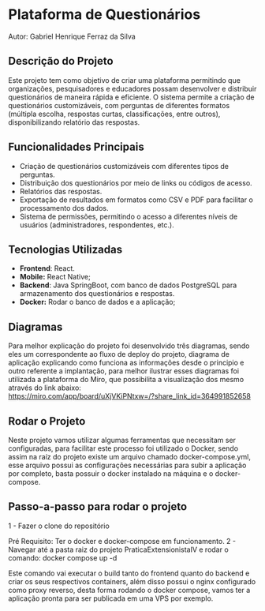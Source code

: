 # Plataforma de Questionários

Autor: Gabriel Henrique Ferraz da Silva

## Descrição do Projeto

Este projeto tem como objetivo de criar uma plataforma permitindo que organizações, pesquisadores e educadores possam desenvolver e distribuir questionários de maneira rápida e eficiente. O sistema permite a criação de questionários customizáveis, com perguntas de diferentes formatos (múltipla escolha, respostas curtas, classificações, entre outros), disponibilizando relatório das respostas.

## Funcionalidades Principais

- Criação de questionários customizáveis com diferentes tipos de perguntas.
- Distribuição dos questionários por meio de links ou códigos de acesso.
- Relatórios das respostas.
- Exportação de resultados em formatos como CSV e PDF para facilitar o processamento dos dados.
- Sistema de permissões, permitindo o acesso a diferentes níveis de usuários (administradores, respondentes, etc.).

## Tecnologias Utilizadas

- **Frontend**: React.
- **Mobile:** React Native;
- **Backend**: Java SpringBoot, com banco de dados PostgreSQL para armazenamento dos questionários e respostas.
- **Docker:** Rodar o banco de dados e a aplicação;

## Diagramas

Para melhor explicação do projeto foi desenvolvido três diagramas, sendo eles um correspondente ao fluxo de deploy do projeto, diagrama de aplicação explicando como funciona as informações desde o principio e outro referente a implantação, para melhor ilustrar esses diagramas foi utilizada a plataforma do Miro, que possibilita a visualização dos mesmo através do link abaixo:  <br/>
https://miro.com/app/board/uXjVKiPNtxw=/?share_link_id=364991852658 

## Rodar o Projeto

Neste projeto vamos utilizar algumas ferramentas que necessitam ser configuradas, para facilitar este processo foi utilizado o Docker, sendo assim na raíz do projeto existe um arquivo chamado docker-compose.yml, esse arquivo possui as configurações necessárias para subir a aplicação por completo, basta possuir o docker instalado na máquina e o docker-compose.

## Passo-a-passo para rodar o projeto
1 - Fazer o clone do repositório

Pré Requisito: Ter o docker e docker-compose em funcionamento.
2 - Navegar até a pasta raiz do projeto PraticaExtensionistaIV e rodar o comando:
  docker compose up -d 

Este comando vai executar o build tanto do frontend quanto do backend e criar os seus respectivos containers, além disso possui o nginx configurado como proxy reverso, desta forma rodando o docker compose, vamos ter a aplicação pronta para ser publicada em uma VPS por exemplo. 
